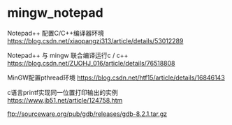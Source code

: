 # mingw_notepad

Notepad++ 配置C/C++编译器环境
https://blog.csdn.net/xiaopangzi313/article/details/53012289

Notepad++ 与 mingw 联合编译运行c / c++
https://blog.csdn.net/ZUOHJ_016/article/details/76518808

MinGW配置pthread环境
https://blog.csdn.net/htf15/article/details/16846143

c语言printf实现同一位置打印输出的实例
https://www.jb51.net/article/124758.htm

ftp://sourceware.org/pub/gdb/releases/gdb-8.2.1.tar.gz
